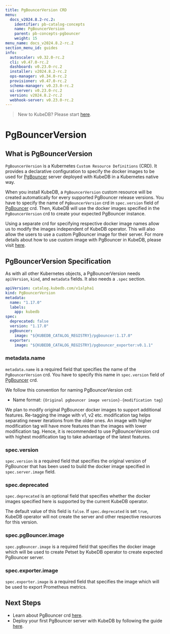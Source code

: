 ```yaml
---
title: PgBouncerVersion CRD
menu:
  docs_v2024.8.2-rc.2:
    identifier: pb-catalog-concepts
    name: PgBouncerVersion
    parent: pb-concepts-pgbouncer
    weight: 15
menu_name: docs_v2024.8.2-rc.2
section_menu_id: guides
info:
  autoscaler: v0.32.0-rc.2
  cli: v0.47.0-rc.2
  dashboard: v0.23.0-rc.2
  installer: v2024.8.2-rc.2
  ops-manager: v0.34.0-rc.2
  provisioner: v0.47.0-rc.2
  schema-manager: v0.23.0-rc.2
  ui-server: v0.23.0-rc.2
  version: v2024.8.2-rc.2
  webhook-server: v0.23.0-rc.2
---
```


> New to KubeDB? Please start [here](/docs/v2024.8.2-rc.2/README).

# PgBouncerVersion

## What is PgBouncerVersion

`PgBouncerVersion` is a Kubernetes `Custom Resource Definitions` (CRD). It provides a declarative configuration to specify the docker images to be used for [PgBouncer](https://pgbouncer.github.io/) server deployed with KubeDB in a Kubernetes native way.

When you install KubeDB, a `PgBouncerVersion` custom resource will be created automatically for every supported PgBouncer release versions. You have to specify the name of `PgBouncerVersion` crd in `spec.version` field of [PgBouncer](/docs/v2024.8.2-rc.2/guides/pgbouncer/concepts/pgbouncer) crd. Then, KubeDB will use the docker images specified in the `PgBouncerVersion` crd to create your expected PgBouncer instance.

Using a separate crd for specifying respective docker image names allow us to modify the images independent of KubeDB operator. This will also allow the users to use a custom PgBouncer image for their server. For more details about how to use custom image with PgBouncer in KubeDB, please visit [here](/docs/v2024.8.2-rc.2/guides/pgbouncer/custom-versions/setup).

## PgBouncerVersion Specification

As with all other Kubernetes objects, a PgBouncerVersion needs `apiVersion`, `kind`, and `metadata` fields. It also needs a `.spec` section.

```yaml
apiVersion: catalog.kubedb.com/v1alpha1
kind: PgBouncerVersion
metadata:
  name: "1.17.0"
  labels:
    app: kubedb
spec:
  deprecated: false
  version: "1.17.0"
  pgBouncer:
    image: "${KUBEDB_CATALOG_REGISTRY}/pgbouncer:1.17.0"
  exporter:
    image: "${KUBEDB_CATALOG_REGISTRY}/pgbouncer_exporter:v0.1.1"
```

### metadata.name

`metadata.name` is a required field that specifies the name of the `PgBouncerVersion` crd. You have to specify this name in `spec.version` field of [PgBouncer](/docs/v2024.8.2-rc.2/guides/pgbouncer/concepts/pgbouncer) crd.

We follow this convention for naming PgBouncerVersion crd:

- Name format: `{Original pgbouncer image version}-{modification tag}`

We plan to modify original PgBouncer docker images to support additional features. Re-tagging the image with v1, v2 etc. modification tag helps separating newer iterations from the older ones. An image with higher modification tag will have more features than the images with lower modification tag. Hence, it is recommended to use PgBouncerVersion crd with highest modification tag to take advantage of the latest features.

### spec.version

`spec.version` is a required field that specifies the original version of PgBouncer that has been used to build the docker image specified in `spec.server.image` field.

### spec.deprecated

`spec.deprecated` is an optional field that specifies whether the docker images specified here is supported by the current KubeDB operator.

The default value of this field is `false`. If `spec.deprecated` is set `true`, KubeDB operator will not create the server and other respective resources for this version.

### spec.pgBouncer.image

`spec.pgBouncer.image` is a required field that specifies the docker image which will be used to create Petset by KubeDB operator to create expected PgBouncer server.

### spec.exporter.image

`spec.exporter.image` is a required field that specifies the image which will be used to export Prometheus metrics.

## Next Steps

- Learn about PgBouncer crd [here](/docs/v2024.8.2-rc.2/guides/pgbouncer/concepts/catalog).
- Deploy your first PgBouncer server with KubeDB by following the guide [here](/docs/v2024.8.2-rc.2/guides/pgbouncer/quickstart/quickstart).